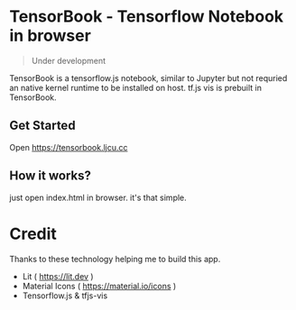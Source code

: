 # TensorBook - Tensorflow Notebook in browser

> Under development

TensorBook is a tensorflow.js notebook, similar to Jupyter but not requried an native kernel runtime to be installed on host. tf.js vis is prebuilt in TensorBook.

## Get Started

Open https://tensorbook.ljcu.cc

## How it works?

just open index.html in browser. it's that simple.

# Credit

Thanks to these technology helping me to build this app.

* Lit ( https://lit.dev )
* Material Icons ( https://material.io/icons )
* Tensorflow.js & tfjs-vis